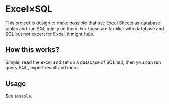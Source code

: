 # Excel×SQL

This project is design to make possible that use Excel Sheets as database tables and run SQL query on them.
For those are familiar with database and SQL but not expert for Excel, it might help.

## How this works?

Simple, read the excel and set up a database of SQLite3, then you can run query SQL, export result and more.

## Usage

See `example`.